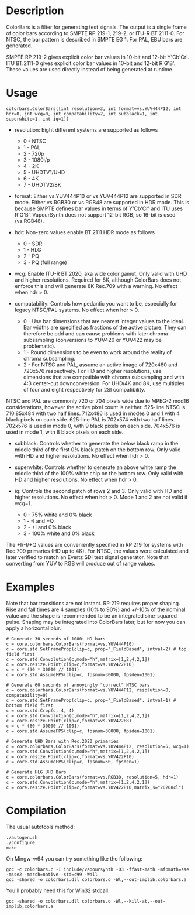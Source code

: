Description
===========

ColorBars is a filter for generating test signals.  The output is a single frame of color bars according to SMPTE RP 219-1, 219-2, or ITU-R BT.2111-0.  For NTSC, the bar pattern is described in SMPTE EG 1.  For PAL, EBU bars are generated.

SMPTE RP 219-2 gives explicit color bar values in 10-bit and 12-bit Y'Cb'Cr'.  ITU BT.2111-0 gives explicit color bar values in 10-bit and 12-bit R'G'B'.  These values are used directly instead of being generated at runtime.


Usage
=====

    colorbars.ColorBars([int resolution=3, int format=vs.YUV444P12, int hdr=0, int wcg=0, int compatability=2, int subblack=1, int superwhite=1, int iq=1])

* resolution: Eight different systems are supported as follows
   * 0 - NTSC
   * 1 - PAL
   * 2 - 720p
   * 3 - 1080i/p
   * 4 - 2K
   * 5 - UHDTV1/UHD
   * 6 - 4K
   * 7 - UHDTV2/8K

* format: Either vs.YUV444P10 or vs.YUV444P12 are supported in SDR mode. Either vs.RGB30 or vs.RGB48 are supported in HDR mode. This is because SMPTE defines bar values in terms of Y'Cb'Cr' and ITU uses R'G'B'.  VapourSynth does not support 12-bit RGB, so 16-bit is used (vs.RGB48).

* hdr: Non-zero values enable BT.2111 HDR mode as follows
   * 0 - SDR
   * 1 - HLG
   * 2 - PQ
   * 3 - PQ (full range)

* wcg: Enable ITU-R BT.2020, aka wide color gamut.  Only valid with UHD and higher resolutions.  Required for 8K, although ColorBars does not enforce this and will generate 8K Rec.709 with a warning.  No effect when hdr > 0.

* compatability: Controls how pedantic you want to be, especially for legacy NTSC/PAL systems.  No effect when hdr > 0.
   * 0 - Use bar dimensions that are nearest integer values to the ideal.  Bar widths are specified as fractions of the active picture.  They can therefore be odd and can cause problems with later chroma subsampling (conversions to YUV420 or YUV422 may be problematic).
   * 1 - Round dimensions to be even to work around the reality of chroma subsampling.
   * 2 - For NTSC and PAL, assume an active image of 720x480 and 720x576 respectively.  For HD and higher resolutions, use dimensions that are compatible with chroma subsampling and with 4:3 center-cut downconversion.  For UHD/4K and 8K, use multiples of four and eight respectively for 2SI compatibility.

NTSC and PAL are commonly 720 or 704 pixels wide due to MPEG-2 mod16 considerations, however the active pixel count is neither.
525-line NTSC is 710.85x484 with two half lines. 712x486 is used in modes 0 and 1 with 4 black pixels on each side.
625-line PAL is 702x574 with two half lines.  702x576 is used in mode 0, with 9 black pixels on each side.  704x576 is used in mode 1, with 8 black pixels on each side.

* subblack: Controls whether to generate the below black ramp in the middle third of the first 0% black patch on the bottom row.  Only valid with HD and higher resolutions.  No effect when hdr > 0.

* superwhite: Controls whether to generate an above white ramp the middle third of the 100% white chip on the bottom row.  Only valid with HD and higher resolutions.  No effect when hdr > 0.

* iq: Controls the second patch of rows 2 and 3.  Only valid with HD and higher resolutions.  No effect when hdr > 0.  Mode 1 and 2 are not valid if wcg=1.
   * 0 - 75% white and 0% black
   * 1 - -I and +Q
   * 2 - +I and 0% black
   * 3 - 100% white and 0% black

The +I/-I/+Q values are conveniently specified in RP 219 for systems with Rec.709 primaries (HD up to 4K).  For NTSC, the values were calculated and later verified to match an Evertz SDI test signal generator.  Note that converting from YUV to RGB will produce out of range values.

Examples
=====
Note that bar transitions are not instant.  RP 219 requires proper shaping.  Rise and fall times are 4 samples (10% to 90%) and +/-10% of the nominal value and the shape is recommended to be an integrated sine-squared pulse.  Shaping may be integrated into ColorBars later, but for now you can apply a horizontal blur.

    # Generate 30 seconds of 1080i HD bars
    c = core.colorbars.ColorBars(format=vs.YUV444P10)
    c = core.std.SetFrameProp(clip=c, prop="_FieldBased", intval=2) # top field first
    c = core.std.Convolution(c,mode="h",matrix=[1,2,4,2,1])
    c = core.resize.Point(clip=c,format=vs.YUV422P10)
    c = c * (30 * 30000 // 1001)
    c = core.std.AssumeFPS(clip=c, fpsnum=30000, fpsden=1001)
    
    # Generate 60 seconds of annoyingly "correct" NTSC bars
    c = core.colorbars.ColorBars(format=vs.YUV444P12, resolution=0, compatability=0)
    c = core.std.SetFrameProp(clip=c, prop="_FieldBased", intval=1) # bottom field first
    c = core.std.Crop(c, 4, 4)
    c = core.std.Convolution(c,mode="h",matrix=[1,2,4,2,1])
    c = core.resize.Point(clip=c,format=vs.YUV422P8)
    c = c * (60 * 30000 // 1001)
    c = core.std.AssumeFPS(clip=c, fpsnum=30000, fpsden=1001)
    
    # Generate UHD Bars with Rec.2020 primaries
    c = core.colorbars.ColorBars(format=vs.YUV444P12, resolution=5, wcg=1)
    c = core.std.Convolution(c,mode="h",matrix=[1,2,4,2,1])
    c = core.resize.Point(clip=c,format=vs.YUV422P10)
    c = core.std.AssumeFPS(clip=c, fpsnum=50, fpsden=1)

    # Generate HLG UHD Bars
    c = core.colorbars.ColorBars(format=vs.RGB30, resolution=5, hdr=1)
    c = core.std.Convolution(c,mode="h",matrix=[1,2,4,2,1])
    c = core.resize.Point(clip=c,format=vs.YUV422P10,matrix_s="2020ncl")

Compilation
===========
The usual autotools method:
```
./autogen.sh
./configure
make
```

On Mingw-w64 you can try something like the following:
```
gcc -c colorbars.c -I include/vapoursynth -O3 -ffast-math -mfpmath=sse -msse2 -march=native -std=c99 -Wall
gcc -shared -o colorbars.dll colorbars.o -Wl,--out-implib,colorbars.a
```
You'll probably need this for Win32 stdcall:
```
gcc -shared -o colorbars.dll colorbars.o -Wl,--kill-at,--out-implib,colorbars.a
```